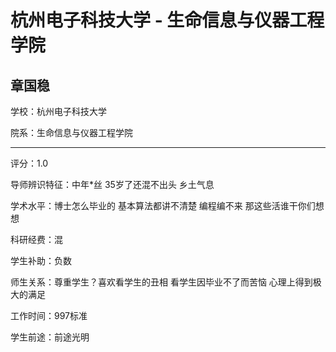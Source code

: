 # 杭州电子科技大学 - 生命信息与仪器工程学院

## 章国稳

学校：杭州电子科技大学

院系：生命信息与仪器工程学院

* * *

评分：1.0

导师辨识特征：中年*丝 35岁了还混不出头 乡土气息

学术水平：博士怎么毕业的 基本算法都讲不清楚 编程编不来 那这些活谁干你们想想

科研经费：混

学生补助：负数

师生关系：尊重学生？喜欢看学生的丑相 看学生因毕业不了而苦恼 心理上得到极大的满足

工作时间：997标准

学生前途：前途光明